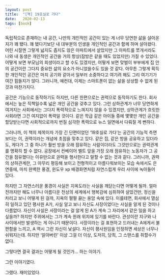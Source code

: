 ```yaml
---
layout: post
title:  "[책] 19호실로 가다"
date:   2020-02-13
tags: [book]
---
```


독립적으로 존재하는 내 공간, 나만의 개인적인 공간이 있는 게 너무 당연한 삶을 살아온지가 꽤 됐다. 꽤 됐다기보단 내 대부분의 인생을 개인적인 공간과 함께 하며 살아왔다. 어린 시절엔 그렇게 넓지도 좁지도 않은 아파트에서 살았지만 그 아파트를 쪼개서라도 나와 내 동생은 개인적인 공간을 거의 항상(잠방은 같을 때도 있었지만) 가질 수 있었다. 어떻게 보면 부모님의 희생이라고 할 수도 있겠지만, 어떻게 보면 맞벌이 부부에게 집 안의 공간이란 그다지 중요한 삶의 요소가 아니었을수도 있을 것 같다. 아무튼 그렇게 획득한 개인적인 공간은 마치 공기와 같아서 일부러 소중하다고 여기려 해도 그리 여기기가 여간 힘들지가 않다. 그러니까, 예컨대, 이제는 스마트폰이 없는 삶을 상상할 수 없게 된 것과 마찬가지다.

공간은 기능으로 동작하기도 하지만, 다른 한편으로는 권력으로 동작하기도 한다. 회사에서는 높은 직책일수록 넓은 개인 공간을 갖추고 있다. 그런 상하관계가 너무 당연하게 여겨지는 사회에서는 그다지 폭력적으로 느껴지지 않을 수 있겠지만, 상하관계가 흐릿한 사회라면 그건 여지없이 폭력일 것이다. 같은 학급 같은 아이들 중에 몇몇만 개인 공간을 할당받는다면 사회적으로까지 번질 심각한 폭력으로 뉴스 일면에서 다뤄질 게 뻔하다.

그러니까, 이 책의 제목이자 가장 긴 단편이었던 ‘19호실로 가다’는 공간의 기능적 측면보다는 이, 권력이라는 개념에 초점을 맞추고 있다. 같은 집, 같은 방을 공유하고 있더라도, 게다가 그 중 하나가 훨씬 방을 오래 점유하는 사람이더라도 그것만으로는 권력관계를 명확히 할 수 없다. 공장에서 컨베이어 벨트 앞을 가장 오래 점유하는 노동자가 그 공간을 점유했다는 이유만으로 권력을 행사한다고 말할 수 없는 것과 같다. 그러니까, 권력의 상하관계란, 그 아무리 평등해 보이고 전형적이고 아름다워보이는 모습 속에서도 은연중에, 마치 완벽한 풍경, 윈도우 xp 배경화면처럼 자연스럽게 우리 사이에 녹아들어 있다.

하지만 그 자연스러운 풍경이 사실은 지옥도라는 사실을 깨닫는다면 어떻게 될까. 얼마 전까지만 해도 너무나 아름다운 천상의 세계에서 행복감에 심취하여 살았건만, 정신을 차리고 보니 어떻게 된 걸까, 지옥의 펄펄 끓는 용암 속에 있다. 이를테면, 회사에서 열심히 일하고 있던 평사원 A가, 사실 알고 보니 자신도 사장이었다는 사실을 알게 된 것이나 다름없다. 자신이 사실은 사장이라는 걸 알게 된 A가 계속 그 자리에서 같은 일을 하고 싶을까? 하지만 주위에서는 그가 계속 원래 위치에 있기를 바란다. 관성이란 지구와 나 사이에서만 발생하는 게 아니기 때문이다. 사장이라는 걸 표현하고 드러내는 A에게서 불편함을 느끼고,  A 역시 그런 자신이 낯설다. 자신이 평사원임을 인정하면 세상은 너무나 쉬워지는데. 하지만 ‘알아버린’ 이상 그걸 더 이상, 도저히, 당최, 그 스탠스를 취할수가 없다.

그렇다면 결국 결과는 어떻게 될 것인가… 하는 이야기.

그런 이야기였다.

그랬다. 재미있었다.